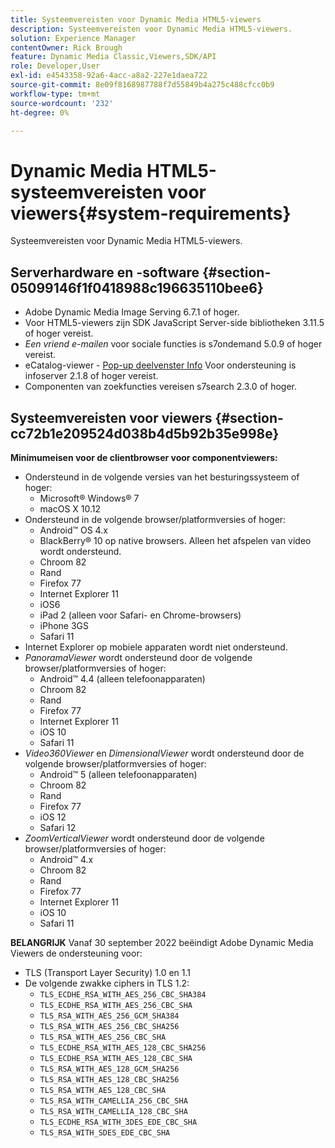 ```yaml
---
title: Systeemvereisten voor Dynamic Media HTML5-viewers
description: Systeemvereisten voor Dynamic Media HTML5-viewers.
solution: Experience Manager
contentOwner: Rick Brough
feature: Dynamic Media Classic,Viewers,SDK/API
role: Developer,User
exl-id: e4543358-92a6-4acc-a8a2-227e1daea722
source-git-commit: 8e09f8168987788f7d55849b4a275c488cfcc0b9
workflow-type: tm+mt
source-wordcount: '232'
ht-degree: 0%

---
```


# Dynamic Media HTML5-systeemvereisten voor viewers{#system-requirements}

Systeemvereisten voor Dynamic Media HTML5-viewers.

<!-- Updated March 03, 2022 Contact is now Deepa Gupta -->

<!-- Updated April 06, 2021 from https://wiki.corp.adobe.com/pages/viewpage.action?spaceKey=scene7qa&title=s7Viewers%2C+S7SDK%2C+S7OnDemand+Release+Notes - Contact is Sasha -->

## Serverhardware en -software {#section-05099146f1f0418988c196635110bee6}

<!-- Updated March 03, 2022 Contact is now Deepa Gupta -->

* Adobe Dynamic Media Image Serving 6.7.1 of hoger.
* Voor HTML5-viewers zijn SDK JavaScript Server-side bibliotheken 3.11.5 of hoger vereist.
* *Een vriend e-mailen* voor sociale functies is s7ondemand 5.0.9 of hoger vereist.
* eCatalog-viewer - [Pop-up deelvenster Info](/help/aem-viewers-ref/c-html5-s7-aem-asset-viewers/c-html5-20-ecatalog-viewer-about/c-html5-20-ecatalog-viewer-customizingviewer/r-html5-ecatalog-viewer-20-customize-infopanelpopup.md) Voor ondersteuning is infoserver 2.1.8 of hoger vereist.
* Componenten van zoekfuncties vereisen s7search 2.3.0 of hoger.

## Systeemvereisten voor viewers {#section-cc72b1e209524d038b4d5b92b35e998e}

**Minimumeisen voor de clientbrowser voor componentviewers:**

* Ondersteund in de volgende versies van het besturingssysteem of hoger:
   * Microsoft® Windows® 7
   * macOS X 10.12
* Ondersteund in de volgende browser/platformversies of hoger:
   * Android™ OS 4.x
   * BlackBerry® 10 op native browsers. Alleen het afspelen van video wordt ondersteund.
   * Chroom 82
   * Rand
   * Firefox 77
   * Internet Explorer 11
   * iOS6
   * iPad 2 (alleen voor Safari- en Chrome-browsers)
   * iPhone 3GS
   * Safari 11
* Internet Explorer op mobiele apparaten wordt niet ondersteund.
* *PanoramaViewer* wordt ondersteund door de volgende browser/platformversies of hoger:
   * Android™ 4.4 (alleen telefoonapparaten)
   * Chroom 82
   * Rand
   * Firefox 77
   * Internet Explorer 11
   * iOS 10
   * Safari 11
* *Video360Viewer* en *DimensionalViewer* wordt ondersteund door de volgende browser/platformversies of hoger:
   * Android™ 5 (alleen telefoonapparaten)
   * Chroom 82
   * Rand
   * Firefox 77
   * iOS 12
   * Safari 12
* *ZoomVerticalViewer* wordt ondersteund door de volgende browser/platformversies of hoger:
   * Android™ 4.x
   * Chroom 82
   * Rand
   * Firefox 77
   * Internet Explorer 11
   * iOS 10
   * Safari 11

**BELANGRIJK**
Vanaf 30 september 2022 beëindigt Adobe Dynamic Media Viewers de ondersteuning voor:

* TLS (Transport Layer Security) 1.0 en 1.1
* De volgende zwakke ciphers in TLS 1.2:
   * `TLS_ECDHE_RSA_WITH_AES_256_CBC_SHA384`
   * `TLS_ECDHE_RSA_WITH_AES_256_CBC_SHA`
   * `TLS_RSA_WITH_AES_256_GCM_SHA384`
   * `TLS_RSA_WITH_AES_256_CBC_SHA256`
   * `TLS_RSA_WITH_AES_256_CBC_SHA`
   * `TLS_ECDHE_RSA_WITH_AES_128_CBC_SHA256`
   * `TLS_ECDHE_RSA_WITH_AES_128_CBC_SHA`
   * `TLS_RSA_WITH_AES_128_GCM_SHA256`
   * `TLS_RSA_WITH_AES_128_CBC_SHA256`
   * `TLS_RSA_WITH_AES_128_CBC_SHA`
   * `TLS_RSA_WITH_CAMELLIA_256_CBC_SHA`
   * `TLS_RSA_WITH_CAMELLIA_128_CBC_SHA`
   * `TLS_ECDHE_RSA_WITH_3DES_EDE_CBC_SHA`
   * `TLS_RSA_WITH_SDES_EDE_CBC_SHA`

<!-- Effective September 30, 2018, Adobe Dynamic Media Classic Viewers ended support of Transport Layer Security 1.0 (TLS 1.0). As such, Dynamic Media Classic no longer supports viewers on the following browsers/platforms that support TLS 1.0 (Adobe recommends using TLS 1.2 or later):

* Android™ 2.3.7
* Android™ 4.0.4
* Android™ 4.1.1
* Android™ 4.2.2
* Android™ 4.3
* Internet Explorer 7 on Window Vista®
* Internet Explorer 8 on Windows® XP
* Internet Explorer 8-10 on Windows® 7
* Internet Explorer 10 on Windows® Phone 8.0
* Safari 5.1.9 on Apple OS X 10.6.8
* Safari 6.0.4 on Apple OS X 10.8.4
* Java™ 6u45
* Java™ 7u25
* OpenSSL 0.9.8y
* Baidu January 2015 -->

<!-- FLASH VIEWERS END-OF-LIFE — Effective January 31, 2017, Adobe Dynamic Media Classic officially ended support for the Flash viewer platform. -->
